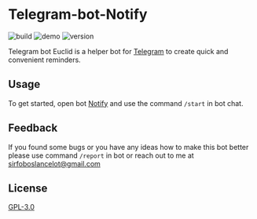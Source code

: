 # Telegram-bot-Notify

![build](https://img.shields.io/badge/build-passing-orange)
![demo](https://img.shields.io/badge/demo-online-brightgreen)
![version](https://img.shields.io/badge/version-1.4.2-blue)

Telegram bot Euclid is a helper bot for [Telegram](https://telegram.org) to create quick and convenient reminders.

## Usage

To get started, open bot [Notify](https://t.me/NotifyMeHelperBot) and use the command ```/start``` in bot chat.

## Feedback

If you found some bugs or you have any ideas how to make this bot better please use command ```/report``` in bot or reach out to me at sirfoboslancelot@gmail.com

## License

[GPL-3.0](https://choosealicense.com/licenses/gpl-3.0/)
